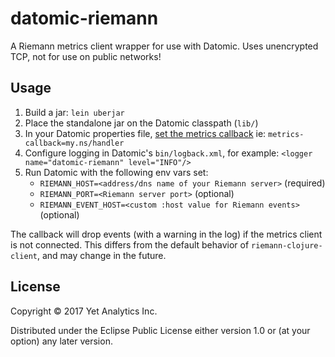 # datomic-riemann

A Riemann metrics client wrapper for use with Datomic. Uses unencrypted TCP, not for use on public networks!

## Usage

1. Build a jar: `lein uberjar`
2. Place the standalone jar on the Datomic classpath (`lib/`)
3. In your Datomic properties file, [set the metrics callback](http://docs.datomic.com/monitoring.html#sec-2) ie: `metrics-callback=my.ns/handler`
4. Configure logging in Datomic's `bin/logback.xml`, for example: `<logger name="datomic-riemann" level="INFO"/>`
5. Run Datomic with the following env vars set:
   * `RIEMANN_HOST=<address/dns name of your Riemann server>` (required)
   * `RIEMANN_PORT=<Riemann server port>` (optional)
   * `RIEMANN_EVENT_HOST=<custom :host value for Riemann events>` (optional)

The callback will drop events (with a warning in the log) if the metrics client is not connected. This differs from the default behavior of `riemann-clojure-client`, and may change in the future.

## License

Copyright © 2017 Yet Analytics Inc.

Distributed under the Eclipse Public License either version 1.0 or (at
your option) any later version.
